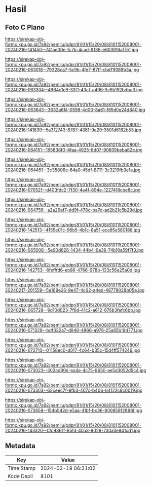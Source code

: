 # Hasil

## Foto C Plano

https://sirekap-obj-formc.kpu.go.id/7a92/pemilu/pdpr/81/01/15/20/08/8101152008001-20240216-141450--741ae00e-fc7b-4cad-9138-e603916af7e1.jpg

https://sirekap-obj-formc.kpu.go.id/7a92/pemilu/pdpr/81/01/15/20/08/8101152008001-20240216-063018--79328ca7-5c9b-4fe7-87ff-cbdf1f088b3a.jpg

https://sirekap-obj-formc.kpu.go.id/7a92/pemilu/pdpr/81/01/15/20/08/8101152008001-20240216-063304--4964e1e9-33f1-43cf-a496-3e9b192bdba3.jpg

https://sirekap-obj-formc.kpu.go.id/7a92/pemilu/pdpr/81/01/15/20/08/8101152008001-20240216-063643--3632a6f4-0598-4d00-8a61-f65d0e24d840.jpg

https://sirekap-obj-formc.kpu.go.id/7a92/pemilu/pdpr/81/01/15/20/08/8101152008001-20240216-141839--5a3f2743-8787-4381-9a29-3501d6182b53.jpg

https://sirekap-obj-formc.kpu.go.id/7a92/pemilu/pdpr/81/01/15/20/08/8101152008001-20240216-064151--165838f0-4faa-4925-8d07-90809beba82e.jpg

https://sirekap-obj-formc.kpu.go.id/7a92/pemilu/pdpr/81/01/15/20/08/8101152008001-20240216-064451--3c35806e-64a0-45df-8711-3c3219fb3e1a.jpg

https://sirekap-obj-formc.kpu.go.id/7a92/pemilu/pdpr/81/01/15/20/08/8101152008001-20240216-070521--d403fdc2-7f30-4a4f-894e-1227418cbe8c.jpg

https://sirekap-obj-formc.kpu.go.id/7a92/pemilu/pdpr/81/01/15/20/08/8101152008001-20240216-064756--a2a26af7-dd9f-478c-ba7d-ad2b21c5b29d.jpg

https://sirekap-obj-formc.kpu.go.id/7a92/pemilu/pdpr/81/01/15/20/08/8101152008001-20240216-142513--4155e01c-96b5-4b1c-8a51-ece65e580188.jpg

https://sirekap-obj-formc.kpu.go.id/7a92/pemilu/pdpr/81/01/15/20/08/8101152008001-20240216-065008--5e90d626-1434-44b4-9a39-74b10a59f7f3.jpg

https://sirekap-obj-formc.kpu.go.id/7a92/pemilu/pdpr/81/01/15/20/08/8101152008001-20240216-142753--6fefffd6-eb86-4766-978b-133c56e25a0d.jpg

https://sirekap-obj-formc.kpu.go.id/7a92/pemilu/pdpr/81/01/15/20/08/8101152008001-20240217-201559--5e169e26-9e47-4c62-a4ed-48778028b05e.jpg

https://sirekap-obj-formc.kpu.go.id/7a92/pemilu/pdpr/81/01/15/20/08/8101152008001-20240216-065728--9d10d023-7f6d-41c2-a612-676b3fefc6bb.jpg

https://sirekap-obj-formc.kpu.go.id/7a92/pemilu/pdpr/81/01/15/20/08/8101152008001-20240216-071329--bdf332a7-d946-4866-a976-25a85b194771.jpg

https://sirekap-obj-formc.kpu.go.id/7a92/pemilu/pdpr/81/01/15/20/08/8101152008001-20240216-072710--01158ec0-d017-4c64-b35c-15d4ff574249.jpg

https://sirekap-obj-formc.kpu.go.id/7a92/pemilu/pdpr/81/01/15/20/08/8101152008001-20240216-073023--302ad80d-ea4a-4c75-9650-ae5d3052d5c4.jpg

https://sirekap-obj-formc.kpu.go.id/7a92/pemilu/pdpr/81/01/15/20/08/8101152008001-20240216-073303--62ceec7f-9fb3-407c-b406-64122c8c0019.jpg

https://sirekap-obj-formc.kpu.go.id/7a92/pemilu/pdpr/81/01/15/20/08/8101152008001-20240216-073658--154b542d-e5aa-41bf-bc36-90065912866f.jpg

https://sirekap-obj-formc.kpu.go.id/7a92/pemilu/pdpr/81/01/15/20/08/8101152008001-20240216-143320--0fc9361f-85fd-40a3-9029-730a0e941cd1.jpg


## Metadata

| Key        | Value               |
| ---------- | ------------------- |
| Time Stamp | 2024-02-19 06:21:02 |
| Kode Dapil | 8101                |



